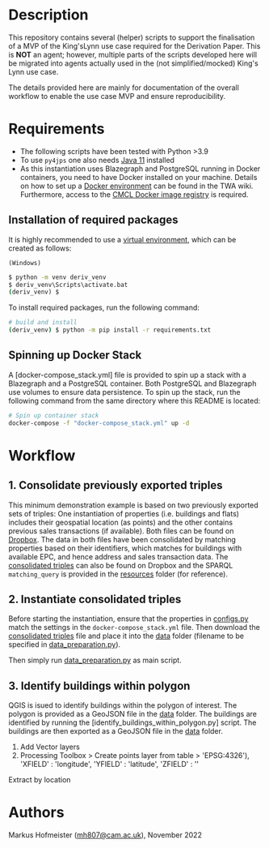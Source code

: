 # Description

This repository contains several (helper) scripts to support the finalisation of a MVP of the King'sLynn use case required for the Derivation Paper. This is **NOT** an agent; however, multiple parts of the scripts developed here will be migrated into agents actually used in the (not simplified/mocked) King's Lynn use case.

The details provided here are mainly for documentation of the overall workflow to enable the use case MVP and ensure reproducibility.


# Requirements

- The following scripts have been tested with Python >3.9
- To use `py4jps` one also needs [Java 11] installed
- As this instantiation uses Blazegraph and PostgreSQL running in Docker containers, you need to have Docker installed on your machine. Details on how to set up a [Docker environment] can be found in the TWA wiki. Furthermore, access to the [CMCL Docker image registry] is required.


## Installation of required packages

It is highly recommended to use a [virtual environment], which can be created as follows:

`(Windows)`
```cmd
$ python -m venv deriv_venv
$ deriv_venv\Scripts\activate.bat
(deriv_venv) $
```

To install required packages, run the following command:

```bash
# build and install
(deriv_venv) $ python -m pip install -r requirements.txt
```

## Spinning up Docker Stack

A [docker-compose_stack.yml] file is provided to spin up a stack with a Blazegraph and a PostgreSQL container. Both PostgreSQL and Blazegraph use volumes to ensure data persistence. To spin up the stack, run the following command from the same directory where this README is located:
```bash
# Spin up container stack
docker-compose -f "docker-compose_stack.yml" up -d
```

# Workflow

## 1. Consolidate previously exported triples

This minimum demonstration example is based on two previously exported sets of triples: One instantiation of properties (i.e. buildings and flats) includes their geospatial location (as points) and the other contains previous sales transactions (if available). Both files can be found on [Dropbox]. The data in both files have been consolidated by matching properties based on their identifiers, which matches for buildings with available EPC, and hence address and sales transaction data. The [consolidated triples] can also be found on Dropbox and the SPARQL `matching_query` is provided in the [resources] folder (for reference).

## 2. Instantiate consolidated triples

Before starting the instantiation, ensure that the properties in [configs.py] match the settings in the `docker-compose_stack.yml` file. Then download the [consolidated triples] file and place it into the [data] folder (filename to be specified in [data_preparation.py]).

Then simply run [data_preparation.py] as main script.

## 3. Identify buildings within polygon

QGIS is isued to identify buildings within the polygon of interest. The polygon is provided as a GeoJSON file in the [data] folder. The buildings are identified by running the [identify_buildings_within_polygon.py] script. The buildings are then exported as a GeoJSON file in the [data] folder.

1. Add Vector layers
2. Processing Toolbox > Create points layer from table > 'EPSG:4326'), 'XFIELD' : 'longitude', 'YFIELD' : 'latitude', 'ZFIELD' : '' 

Extract by location



# Authors #
Markus Hofmeister (mh807@cam.ac.uk), November 2022


<!-- Links -->
[Java 11]: https://adoptium.net/en-GB/temurin/releases/?version=11
[virtual environment]: https://docs.python.org/3/tutorial/venv.html
[Docker environment]: https://github.com/cambridge-cares/TheWorldAvatar/wiki/Docker%3A-Environment
[CMCL Docker image registry]: https://github.com/cambridge-cares/TheWorldAvatar/wiki/Docker%3A-Image-registry

<!-- Data -->
[Dropbox]: https://www.dropbox.com/home/CoMo%20shared/mh807/DerivationPaper/kg_data
[consolidated triples]: https://www.dropbox.com/home/CoMo%20shared/mh807/DerivationPaper/kg_data?preview=consolidated_properties.nt
[resources]: resources
[configs.py]: configs.py
[data]: data
[data_preparation.py]: data_preparation.py